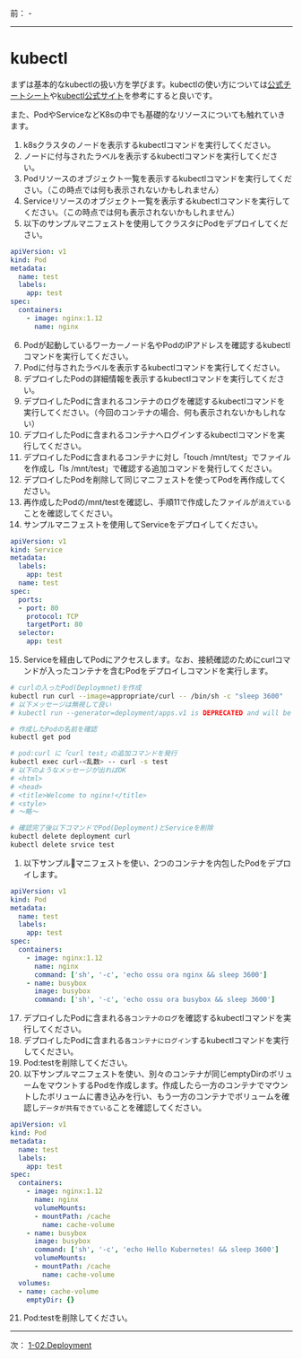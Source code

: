 前： -  

---

# kubectl
まずは基本的なkubectlの扱い方を学びます。kubectlの使い方については[公式チートシート](https://kubernetes.io/docs/reference/kubectl/cheatsheet/)や[kubectl公式サイト](https://kubectl.docs.kubernetes.io/)を参考にすると良いです。

また、PodやServiceなどK8sの中でも基礎的なリソースについても触れていきます。

1. k8sクラスタのノードを表示するkubectlコマンドを実行してください。
2. ノードに付与されたラベルを表示するkubectlコマンドを実行してください。
3. Podリソースのオブジェクト一覧を表示するkubectlコマンドを実行してください。（この時点では何も表示されないかもしれません）
4. Serviceリソースのオブジェクト一覧を表示するkubectlコマンドを実行してください。（この時点では何も表示されないかもしれません）
5. 以下のサンプルマニフェストを使用してクラスタにPodをデプロイしてください。
``` yaml
apiVersion: v1
kind: Pod
metadata:
  name: test
  labels:
    app: test
spec:
  containers:
    - image: nginx:1.12
      name: nginx
```
6. Podが起動しているワーカーノード名やPodのIPアドレスを確認するkubectlコマンドを実行してください。
7. Podに付与されたラベルを表示するkubectlコマンドを実行してください。
8. デプロイしたPodの詳細情報を表示するkubectlコマンドを実行してください。
9. デプロイしたPodに含まれるコンテナのログを確認するkubectlコマンドを実行してください。（今回のコンテナの場合、何も表示されないかもしれない）
10. デプロイしたPodに含まれるコンテナへログインするkubectlコマンドを実行してください。
11. デプロイしたPodに含まれるコンテナに対し「touch /mnt/test」でファイルを作成し「ls /mnt/test」で確認する追加コマンドを発行してください。
12. デプロイしたPodを削除して同じマニフェストを使ってPodを再作成してください。
13. 再作成したPodの/mnt/testを確認し、手順11で作成したファイルが``消えている``ことを確認してください。
14. サンプルマニフェストを使用してServiceをデプロイしてください。
``` yaml
apiVersion: v1
kind: Service
metadata:
  labels:
    app: test
  name: test
spec:
  ports:
  - port: 80
    protocol: TCP
    targetPort: 80
  selector:
    app: test
```
15. Serviceを経由してPodにアクセスします。なお、接続確認のためにcurlコマンドが入ったコンテナを含むPodをデプロイしコマンドを実行します。
``` sh
# curlの入ったPod(Deploymnet)を作成
kubectl run curl --image=appropriate/curl -- /bin/sh -c "sleep 3600"
# 以下メッセージは無視して良い
# kubectl run --generator=deployment/apps.v1 is DEPRECATED and will be removed in a future version. Use kubectl run --generator=run-pod/v1 or kubectl create instead.

# 作成したPodの名前を確認
kubectl get pod

# pod:curl に「curl test」の追加コマンドを発行
kubectl exec curl-<乱数> -- curl -s test
# 以下のようなメッセージが出ればOK
# <html>
# <head>
# <title>Welcome to nginx!</title>
# <style>
# 〜略〜

# 確認完了後以下コマンドでPod(Deployment)とServiceを削除
kubectl delete deployment curl
kubectl delete srvice test
```
1.  以下サンプルマニフェストを使い、2つのコンテナを内包したPodをデプロイします。
``` yaml
apiVersion: v1
kind: Pod
metadata:
  name: test
  labels:
    app: test
spec:
  containers:
    - image: nginx:1.12
      name: nginx
      command: ['sh', '-c', 'echo ossu ora nginx && sleep 3600']
    - name: busybox
      image: busybox
      command: ['sh', '-c', 'echo ossu ora busybox && sleep 3600']
```
17. デプロイしたPodに含まれる``各コンテナのログ``を確認するkubectlコマンドを実行してください。
18. デプロイしたPodに含まれる``各コンテナにログイン``するkubectlコマンドを実行してください。
19. Pod:testを削除してください。
20. 以下サンプルマニフェストを使い、別々のコンテナが同じemptyDirのボリュームをマウントするPodを作成します。作成したら一方のコンテナでマウントしたボリュームに書き込みを行い、もう一方のコンテナでボリュームを確認し``データが共有できている``ことを確認してください。
``` yaml
apiVersion: v1
kind: Pod
metadata:
  name: test
  labels:
    app: test
spec:
  containers:
    - image: nginx:1.12
      name: nginx
      volumeMounts:
      - mountPath: /cache
        name: cache-volume
    - name: busybox
      image: busybox
      command: ['sh', '-c', 'echo Hello Kubernetes! && sleep 3600']
      volumeMounts:
      - mountPath: /cache
        name: cache-volume
  volumes:
  - name: cache-volume
    emptyDir: {}
```
21.  Pod:testを削除してください。

---

次： [1-02.Deployment](1-02.Deployment.md)